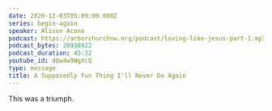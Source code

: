 ```yaml
---
date: 2020-12-03T05:09:00.000Z
series: begin-again
speaker: Alison Acone
podcast: https://arborchurchnw.org/podcast/loving-like-jesus-part-1.mp3
podcast_bytes: 20938922
podcast_duration: 45:32
youtube_id: dQw4w9WgXcQ
type: message
title: A Supposedly Fun Thing I'll Never Do Again
---
```

This was a triumph.